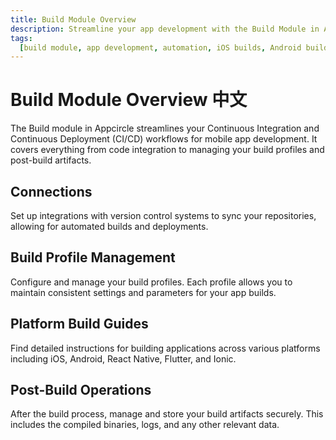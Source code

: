 ```yaml
---
title: Build Module Overview
description: Streamline your app development with the Build Module in Appcircle, offering automated builds for iOS and Android platforms.
tags:
  [build module, app development, automation, iOS builds, Android builds, CI/CD]
---
```


# Build Module Overview 中文

The Build module in Appcircle streamlines your Continuous Integration and Continuous Deployment (CI/CD) workflows for mobile app development. It covers everything from code integration to managing your build profiles and post-build artifacts.

## Connections

Set up integrations with version control systems to sync your repositories, allowing for automated builds and deployments.

## Build Profile Management

Configure and manage your build profiles. Each profile allows you to maintain consistent settings and parameters for your app builds.

## Platform Build Guides

Find detailed instructions for building applications across various platforms including iOS, Android, React Native, Flutter, and Ionic.

## Post-Build Operations

After the build process, manage and store your build artifacts securely. This includes the compiled binaries, logs, and any other relevant data.
